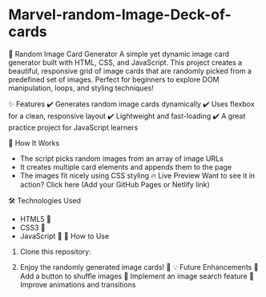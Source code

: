 # Marvel-random-Image-Deck-of-cards

📸 Random Image Card Generator
A simple yet dynamic image card generator built with HTML, CSS, and JavaScript. This project creates a beautiful, responsive grid of image cards that are randomly picked from a predefined set of images. Perfect for beginners to explore DOM manipulation, loops, and styling techniques!

✨ Features
✔️ Generates random image cards dynamically
✔️ Uses flexbox for a clean, responsive layout
✔️ Lightweight and fast-loading
✔️ A great practice project for JavaScript learners

🚀 How It Works
* The script picks random images from an array of image URLs
* It creates multiple card elements and appends them to the page
* The images fit nicely using CSS styling
🔥 Live Preview
Want to see it in action? Click here (Add your GitHub Pages or Netlify link)

🛠 Technologies Used
* HTML5 🎨
* CSS3 💅
* JavaScript 🚀
🎯 How to Use
1. Clone this repository:

2. Enjoy the randomly generated image cards! 🎉
💡 Future Enhancements
🔹 Add a button to shuffle images
🔹 Implement an image search feature
🔹 Improve animations and transitions

